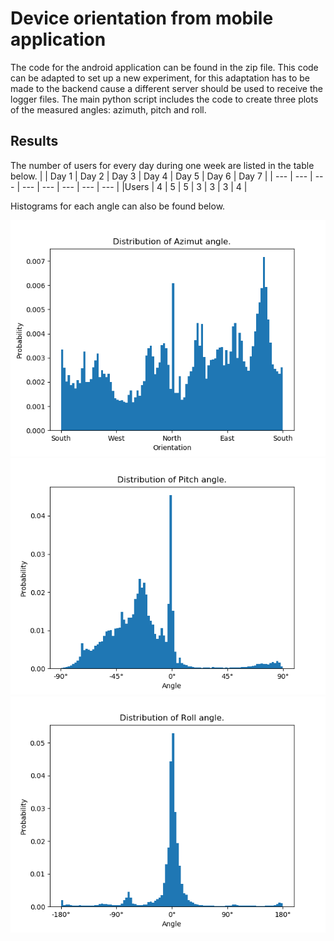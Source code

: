 # Device orientation from mobile application

The code for the android application can be found in the zip file. This code can be adapted to set up a new experiment, for this adaptation has to be made to the backend cause a different server should be used to receive the logger files.
The main python script includes the code to create three plots of the measured angles: azimuth, pitch and roll.

## Results

The number of users for every day during one week are listed in the table below.
| | Day 1 | Day 2 | Day 3 | Day 4 | Day 5 | Day 6 | Day 7 |
| --- | --- | --- | --- | --- | --- | --- | --- |
|Users | 4 | 5 | 5 | 3 | 3 | 3 | 4 |

Histograms for each angle can also be found below.

<img src="https://github.com/Maximvda/ML_VLP/blob/deviceOrientation/result/azimut_week.png" width="512">
<img src="https://github.com/Maximvda/ML_VLP/blob/deviceOrientation/result/pitch_week.png" width="512">
<img src="https://github.com/Maximvda/ML_VLP/blob/deviceOrientation/result/roll_week.png" width="512">
